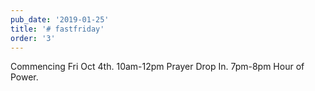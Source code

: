 ```yaml
---
pub_date: '2019-01-25'
title: '# fastfriday'
order: '3'
---
```


Commencing Fri Oct 4th.
10am-12pm Prayer Drop In.
7pm-8pm Hour of Power.
